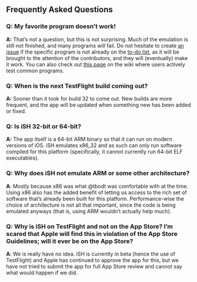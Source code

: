 ## Frequently Asked Questions

### Q: My favorite program doesn’t work!
**A:** That’s not a question, but this is not surprising. Much of the emulation is still not finished, and many programs *will* fail. Do not hesitate to create [an issue](https://github.com/tbodt/ish/issues/new) if the specific program is not already on the [to-do list](https://github.com/tbodt/ish/projects/7), as it will be brought to the attention of the contributors, and they will (eventually) make it work. You can also check out [this page](https://github.com/tbodt/ish/wiki/What-works%3F) on the wiki where users actively test common programs.

### Q: When is the next TestFlight build coming out?
**A:** Sooner than it took for build 32 to come out. New builds are more frequent, and the app will be updated when something new has been added or fixed.

### Q: Is iSH 32-bit or 64-bit?
**A:** The app itself is a 64-bit ARM binary so that it can run on modern versions of iOS. iSH emulates x86_32 and as such can only run software compiled for this platform (specifically, it cannot currently run 64-bit ELF executables). 

### Q: Why does iSH not emulate ARM or some other architecture?
**A**: Mostly because x86 was what @tbodt was comfortable with at the time. Using x86 also has the added benefit of letting us access to the rich set of software that’s already been built for this platform. Performance-wise the choice of architecture is not all that important, since the code is being emulated anyways (that is, using ARM wouldn’t actually help much).

### Q: Why is iSH on TestFlight and not on the App Store? I’m scared that Apple will find this in violation of the App Store Guidelines; will it ever be on the App Store?
**A**: We is really have no idea. iSH is currently in beta (hence the use of TestFlight) and Apple has continued to approve the app for this, but we have not tried to submit the app for full App Store review and cannot say what would happen if we did. 